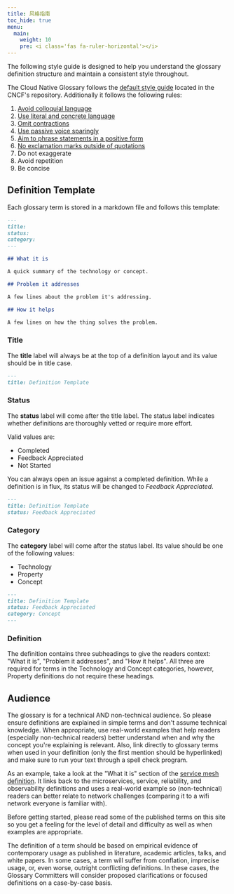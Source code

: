 ```yaml
---
title: 风格指南
toc_hide: true
menu:
  main:
    weight: 10 
    pre: <i class='fas fa-ruler-horizontal'></i>
---
```


The following style guide is designed to help you understand the glossary definition structure and maintain a consistent style throughout.

The Cloud Native Glossary follows the [default style guide](https://github.com/cncf/foundation/blob/master/style-guide.md) located in the CNCF's repository.  Additionally it follows the following rules:

1. [Avoid colloquial language](https://en.wikipedia.org/wiki/Colloquialism)
2. [Use literal and concrete language](https://guidetogrammar.org/grammar/composition/abstract.htm)
3. [Omit contractions](https://en.wikipedia.org/wiki/Contraction_(grammar))
4. [Use passive voice sparingly](https://www.ef.com/ca/english-resources/english-grammar/passive-voice/)
5. [Aim to phrase statements in a positive form](https://examples.yourdictionary.com/positive-sentence-examples.html)
6. [No exclamation marks outside of quotations](https://www.grammarly.com/blog/exclamation-mark/)
7. Do not exaggerate
8. Avoid repetition
9. Be concise

## Definition Template

Each glossary term is stored in a markdown file and follows this template:

```md
---
title: 
status: 
category: 
---

## What it is

A quick summary of the technology or concept.

## Problem it addresses 

A few lines about the problem it's addressing.

## How it helps

A few lines on how the thing solves the problem.
```

### Title

The **title** label will always be at the top of a definition layout and its value should be in title case.

```md
---
title: Definition Template
```

### Status

The **status** label will come after the title label. The status label indicates whether definitions are thoroughly vetted or require more effort.

Valid values are:

- Completed
- Feedback Appreciated
- Not Started

You can always open an issue against a completed definition. While a definition is in flux, its status will be changed to *Feedback Appreciated*.

```md
---
title: Definition Template
status: Feedback Appreciated
```

### Category

The **category** label will come after the status label. Its value should be one of the following values:

- Technology
- Property
- Concept

```md
---
title: Definition Template
status: Feedback Appreciated
category: Concept
---
```

### Definition

The definition contains three subheadings to give the readers context: "What it is", "Problem it addresses", and "How it helps". All three are required for terms in the Technology and Concept categories, however, Property definitions do not require these headings.


## Audience

The glossary is for a technical AND non-technical audience. So please ensure definitions are explained in simple terms and don't assume technical knowledge. When appropriate, use real-world examples that help readers (especially non-technical readers) better understand when and why the concept you're explaining is relevant. Also, link directly to glossary terms when used in your definition (only the first mention should be hyperlinked) and make sure to run your text through a spell check program.

As an example, take a look at the "What it is" section of the [service mesh definition](/service_mesh). It links back to the microservices, service, reliability, and observability definitions and uses a real-world example so (non-technical) readers can better relate to network challenges (comparing it to a wifi network everyone is familiar with).

Before getting started, please read some of the published terms on this site so you get a feeling for the level of detail and difficulty as well as when examples are appropriate.

The definition of a term should be based on empirical evidence of contemporary usage as published in literature, academic articles, talks, and white papers. In some cases, a term will suffer from conflation, imprecise usage, or, even worse, outright conflicting definitions. In these cases, the Glossary Committers will consider proposed clarifications or focused definitions on a case-by-case basis.